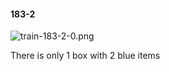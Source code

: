 #### 183-2
![train-183-2-0.png](https://github.com/lil-lab/nlvr/raw/master/nlvr/train/images/72/train-183-2-0.png "train-183-2-0.png")

There is only 1 box with 2 blue items